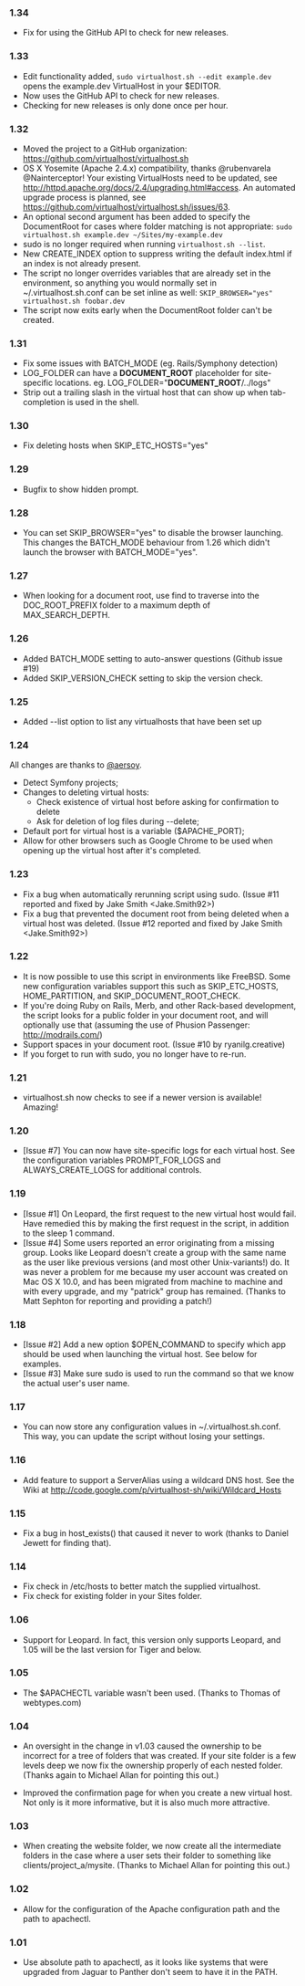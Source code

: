 ### 1.34

- Fix for using the GitHub API to check for new releases.

### 1.33

- Edit functionality added, `sudo virtualhost.sh --edit example.dev` opens
 the example.dev VirtualHost in your $EDITOR.
- Now uses the GitHub API to check for new releases.
- Checking for new releases is only done once per hour.

### 1.32

- Moved the project to a GitHub organization:
 https://github.com/virtualhost/virtualhost.sh
- OS X Yosemite (Apache 2.4.x) compatibility, thanks @rubenvarela
 @Nainterceptor! Your existing VirtualHosts need to be updated, see
 http://httpd.apache.org/docs/2.4/upgrading.html#access. An automated
 upgrade process is planned, see
 https://github.com/virtualhost/virtualhost.sh/issues/63.
- An optional second argument has been added to specify the DocumentRoot for
 cases where folder matching is not appropriate:
 `sudo virtualhost.sh example.dev ~/Sites/my-example.dev`
- sudo is no longer required when running `virtualhost.sh --list`.
- New CREATE_INDEX option to suppress writing the default index.html if an
 index is not already present.
- The script no longer overrides variables that are already set in the
 environment, so anything you would normally set in ~/.virtualhost.sh.conf
 can be set inline as well:
 `SKIP_BROWSER="yes" virtualhost.sh foobar.dev`
- The script now exits early when the DocumentRoot folder can't be created.

### 1.31

- Fix some issues with BATCH_MODE (eg. Rails/Symphony detection)
- LOG_FOLDER can have a __DOCUMENT_ROOT__ placeholder for site-specific
 locations. eg. LOG_FOLDER="__DOCUMENT_ROOT__/../logs"
- Strip out a trailing slash in the virtual host that can show up when
 tab-completion is used in the shell.

### 1.30

- Fix deleting hosts when SKIP_ETC_HOSTS="yes"

### 1.29

- Bugfix to show hidden prompt.

### 1.28

- You can set SKIP_BROWSER="yes" to disable the browser launching. This
 changes the BATCH_MODE behaviour from 1.26 which didn't launch the
 browser with BATCH_MODE="yes".

### 1.27

- When looking for a document root, use find to traverse into the
 DOC_ROOT_PREFIX folder to a maximum depth of MAX_SEARCH_DEPTH.

### 1.26

- Added BATCH_MODE setting to auto-answer questions (Github issue #19)
- Added SKIP_VERSION_CHECK setting to skip the version check.

### 1.25

- Added --list option to list any virtualhosts that have been set up

### 1.24

All changes are thanks to [@aersoy](http://github.com/aersoy).

- Detect Symfony projects;
- Changes to deleting virtual hosts:
  * Check existence of virtual host before asking for confirmation to delete
  * Ask for deletion of log files during --delete;
- Default port for virtual host is a variable ($APACHE_PORT);
- Allow for other browsers such as Google Chrome to be used when opening up
 the virtual host after it's completed.

### 1.23

- Fix a bug when automatically rerunning script using sudo.
 (Issue #11 reported and fixed by Jake Smith <Jake.Smith92>)
- Fix a bug that prevented the document root from being deleted when a virtual
 host was deleted.
 (Issue #12 reported and fixed by Jake Smith <Jake.Smith92>)

### 1.22

- It is now possible to use this script in environments like FreeBSD. Some
 new configuration variables support this such as SKIP_ETC_HOSTS,
 HOME_PARTITION, and SKIP_DOCUMENT_ROOT_CHECK.
- If you're doing Ruby on Rails, Merb, and other Rack-based development,
 the script looks for a public folder in your document root, and will
 optionally use that (assuming the use of Phusion Passenger:
 <http://modrails.com/>)
- Support spaces in your document root. (Issue #10 by ryanilg.creative)
- If you forget to run with sudo, you no longer have to re-run.

### 1.21

- virtualhost.sh now checks to see if a newer version is available! Amazing!

### 1.20

- [Issue #7] You can now have site-specific logs for each virtual host. See
 the configuration variables PROMPT_FOR_LOGS and ALWAYS_CREATE_LOGS for
 additional controls.

### 1.19

- [Issue #1] On Leopard, the first request to the new virtual host would fail.
 Have remedied this by making the first request in the script, in addition to
 the sleep 1 command.
- [Issue #4] Some users reported an error originating from a missing group.
 Looks like Leopard doesn't create a group with the same name as the user like
 previous versions (and most other Unix-variants!) do. It was never a problem
 for me because my user account was created on Mac OS X 10.0, and has been
 migrated from machine to machine and with every upgrade, and my "patrick"
 group has remained. (Thanks to Matt Sephton for reporting and providing a
 patch!)

### 1.18

- [Issue #2] Add a new option $OPEN_COMMAND to specify which app should be
 used when launching the virtual host. See below for examples.
- [Issue #3] Make sure sudo is used to run the command so that we know the
 actual user's user name.

### 1.17

- You can now store any configuration values in ~/.virtualhost.sh.conf.
 This way, you can update the script without losing your settings.

### 1.16

- Add feature to support a ServerAlias using a wildcard DNS host. See the
 Wiki at http://code.google.com/p/virtualhost-sh/wiki/Wildcard_Hosts

### 1.15

- Fix a bug in host_exists() that caused it never to work (thanks to Daniel
 Jewett for finding that).

### 1.14

- Fix check in /etc/hosts to better match the supplied virtualhost.
- Fix check for existing folder in your Sites folder.

### 1.06

- Support for Leopard. In fact, this version only supports Leopard, and 1.05
 will be the last version for Tiger and below.

### 1.05

- The $APACHECTL variable wasn't been used. (Thanks to Thomas of webtypes.com)

### 1.04

- An oversight in the change in v1.03 caused the ownership to be incorrect for
 a tree of folders that was created. If your site folder is a few levels deep
 we now fix the ownership properly of each nested folder.  (Thanks again to
 Michael Allan for pointing this out.)

- Improved the confirmation page for when you create a new virtual host. Not
 only is it more informative, but it is also much more attractive.

### 1.03

- When creating the website folder, we now create all the intermediate folders
 in the case where a user sets their folder to something like
 clients/project_a/mysite. (Thanks to Michael Allan for pointing this out.)

### 1.02

- Allow for the configuration of the Apache configuration path and the path to
 apachectl.

### 1.01

- Use absolute path to apachectl, as it looks like systems that were upgraded
 from Jaguar to Panther don't seem to have it in the PATH.

